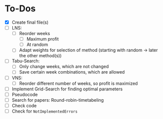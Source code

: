 # To-Dos

- [x] Create final file(s)
- [ ] LNS:
  - [ ] Reorder weeks
    - [ ] Maximum profit
    - [ ] At random
  - [ ] Adapt weights for selection of method (starting with random -> later the other method(s))
- [ ] Tabu-Search:
  - [ ] Only change weeks, which are not changed
  - [ ] Save certain week combinations, which are allowed
- [ ] VNS:
  - [ ] Reorder different number of weeks, so profit is maximized
- [ ] Implement Grid-Search for finding optimal parameters
- [ ] Pseudocode
- [ ] Search for papers: Round-robin-timetabeling
- [ ] Check code
- [ ] Check for `NotImplementedErrors`